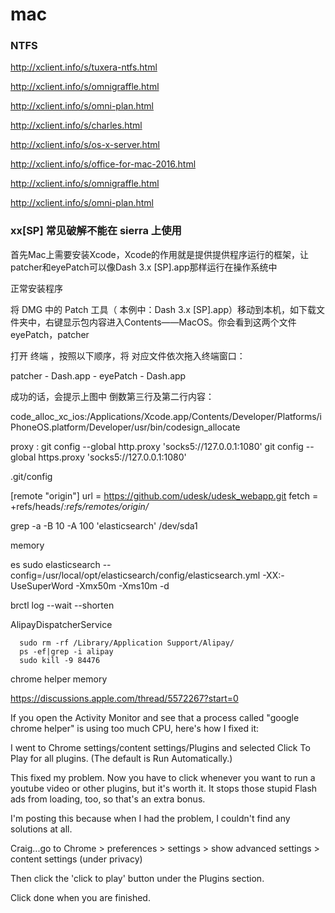 mac
======




### NTFS

http://xclient.info/s/tuxera-ntfs.html

http://xclient.info/s/omnigraffle.html

http://xclient.info/s/omni-plan.html

http://xclient.info/s/charles.html

http://xclient.info/s/os-x-server.html

http://xclient.info/s/office-for-mac-2016.html

http://xclient.info/s/omnigraffle.html

http://xclient.info/s/omni-plan.html

### xx[SP] 常见破解不能在  sierra 上使用

首先Mac上需要安装Xcode，Xcode的作用就是提供提供程序运行的框架，让patcher和eyePatch可以像Dash 3.x [SP].app那样运行在操作系统中

正常安装程序

将 DMG 中的 Patch 工具（ 本例中：Dash 3.x [SP].app）移动到本机，如下载文件夹中，右键显示包内容进入Contents——MacOS。你会看到这两个文件 eyePatch，patcher

打开 终端 ，按照以下顺序，将 对应文件依次拖入终端窗口：

patcher - Dash.app - eyePatch - Dash.app

成功的话，会提示上图中 倒数第三行及第二行内容：

code_alloc_xc_ios:/Applications/Xcode.app/Contents/Developer/Platforms/iPhoneOS.platform/Developer/usr/bin/codesign_allocate


proxy :
git config --global http.proxy 'socks5://127.0.0.1:1080'
git config --global https.proxy 'socks5://127.0.0.1:1080'

.git/config

[remote "origin"]
	url = https://github.com/udesk/udesk_webapp.git
	fetch = +refs/heads/*:refs/remotes/origin/*

grep -a -B 10 -A 100 'elasticsearch' /dev/sda1

memory  

es
sudo elasticsearch --config=/usr/local/opt/elasticsearch/config/elasticsearch.yml  -XX:-UseSuperWord -Xmx50m -Xms10m -d

brctl log --wait --shorten

AlipayDispatcherService

```
  sudo rm -rf /Library/Application Support/Alipay/
  ps -ef|grep -i alipay
  sudo kill -9 84476
```

chrome helper memory

https://discussions.apple.com/thread/5572267?start=0

If you open the Activity Monitor and see that a process called "google chrome helper" is using too much CPU, here's how I fixed it:

I went to Chrome settings/content settings/Plugins and selected Click To Play for all plugins.  (The default is Run Automatically.)

This fixed my problem.  Now you have to click whenever you want to run a youtube video or other plugins, but it's worth it.  It stops those stupid Flash ads from loading, too, so that's an extra bonus.

I'm posting this because when I had the problem, I couldn't find any solutions at all.

Craig...go to Chrome > preferences > settings > show advanced settings > content settings (under privacy)

Then click the 'click to play' button under the Plugins section.

Click done when you are finished.
